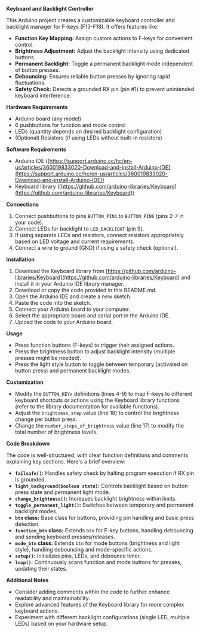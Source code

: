 **Keyboard and Backlight Controller**

This Arduino project creates a customizable keyboard controller and backlight manager for F-keys (F13-F18). It offers features like:

- **Function Key Mapping:** Assign custom actions to F-keys for convenient control.
- **Brightness Adjustment:** Adjust the backlight intensity using dedicated buttons.
- **Permanent Backlight:** Toggle a permanent backlight mode independent of button presses.
- **Debouncing:** Ensures reliable button presses by ignoring rapid fluctuations.
- **Safety Check:** Detects a grounded RX pin (pin #1) to prevent unintended keyboard interference.

**Hardware Requirements**

- Arduino board (any model)
- 6 pushbuttons for function and mode control
- LEDs (quantity depends on desired backlight configuration)
- (Optional) Resistors (if using LEDs without built-in resistors)

**Software Requirements**

- Arduino IDE ([https://support.arduino.cc/hc/en-us/articles/360019833020-Download-and-install-Arduino-IDE](https://support.arduino.cc/hc/en-us/articles/360019833020-Download-and-install-Arduino-IDE))
- Keyboard library ([https://github.com/arduino-libraries/Keyboard](https://github.com/arduino-libraries/Keyboard))

**Connections**

1. Connect pushbuttons to pins `BUTTON_PIN1` to `BUTTON_PIN6` (pins 2-7 in your code).
2. Connect LEDs for backlight to `LED_BACKLIGHT` (pin 9).
3. If using separate LEDs and resistors, connect resistors appropriately based on LED voltage and current requirements.
4. Connect a wire to ground (GND) if using a safety check (optional).

**Installation**

1. Download the Keyboard library from [https://github.com/arduino-libraries/Keyboard](https://github.com/arduino-libraries/Keyboard) and install it in your Arduino IDE library manager.
2. Download or copy the code provided in this README.md.
3. Open the Arduino IDE and create a new sketch.
4. Paste the code into the sketch.
5. Connect your Arduino board to your computer.
6. Select the appropriate board and serial port in the Arduino IDE.
7. Upload the code to your Arduino board.

**Usage**

- Press function buttons (F-keys) to trigger their assigned actions.
- Press the brightness button to adjust backlight intensity (multiple presses might be needed).
- Press the light style button to toggle between temporary (activated on button press) and permanent backlight modes.

**Customization**

- Modify the `BUTTON_KEYx` definitions (lines 4-9) to map F-keys to different keyboard shortcuts or actions using the Keyboard library functions (refer to the library documentation for available functions).
- Adjust the `brightness_step` value (line 18) to control the brightness change per button press.
- Change the `number_steps_of_brightness` value (line 17) to modify the total number of brightness levels.

**Code Breakdown**

The code is well-structured, with clear function definitions and comments explaining key sections. Here's a brief overview:

- **`failsafe()`:** Handles safety check by halting program execution if RX pin is grounded.
- **`light_background(boolean state)`:** Controls backlight based on button press state and permanent light mode.
- **`change_brightness()`:** Increases backlight brightness within limits.
- **`toggle_permanent_light()`:** Switches between temporary and permanent backlight modes.
- **`btn` class:** Base class for buttons, providing pin handling and basic press detection.
- **`function_btn` class:** Extends `btn` for F-key buttons, handling debouncing and sending keyboard presses/releases.
- **`mode_btn` class:** Extends `btn` for mode buttons (brightness and light style), handling debouncing and mode-specific actions.
- **`setup()`:** Initializes pins, LEDs, and debounce timer.
- **`loop()`:** Continuously scans function and mode buttons for presses, updating their states.

**Additional Notes**

- Consider adding comments within the code to further enhance readability and maintainability.
- Explore advanced features of the Keyboard library for more complex keyboard actions.
- Experiment with different backlight configurations (single LED, multiple LEDs) based on your hardware setup.
